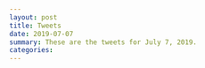 ```yaml
---
layout: post
title: Tweets
date: 2019-07-07
summary: These are the tweets for July 7, 2019.
categories:
---
```


